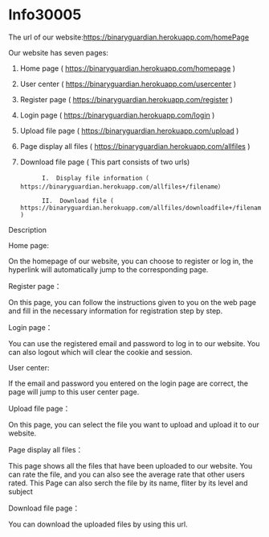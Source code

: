 # Info30005

The url of our website:https://binaryguardian.herokuapp.com/homePage


Our website has seven pages: 

1. Home page                      ( https://binaryguardian.herokuapp.com/homepage    )

2. User center                     ( https://binaryguardian.herokuapp.com/usercenter )

3. Register page                ( https://binaryguardian.herokuapp.com/register )

4. Login page                     ( https://binaryguardian.herokuapp.com/login ) 

5. Upload file page            ( https://binaryguardian.herokuapp.com/upload )

6. Page display all files       ( https://binaryguardian.herokuapp.com/allfiles )

7. Download file page ( This part consists of two urls)

             I.  Display file information（ https://binaryguardian.herokuapp.com/allfiles+/filename）
             
             II.  Download file ( https://binaryguardian.herokuapp.com/allfiles/downloadfile+/filename )
             
             
             
Description

Home page:

On the homepage of our website, you can choose to register or log in, the hyperlink will automatically jump to the corresponding page.


Register page：

On this page, you can follow the instructions given to you on the web page and fill in the necessary information for registration step by step.


Login page：

You can use the registered email and password to log in to our website. You can also logout which will clear the cookie and session.


User center:

If the email and password you entered on the login page are correct, the page will jump to this user center page.


Upload file page：

On this page, you can select the file you want to upload and upload it to our website.



Page display all files：

This page shows all the files that have been uploaded to our website. You can rate the file, and you can also see the average rate that other users rated.
This Page can also serch the file by its name, fliter by its level and subject

Download file page：

You can download the uploaded files by using this url.
